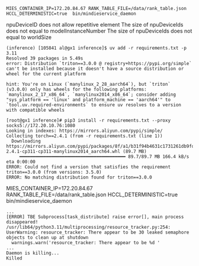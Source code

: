 ```
MIES_CONTAINER_IP=172.20.84.67 RANK_TABLE_FILE=/data/rank_table.json HCCL_DETERMINISTIC=true  bin/mindieservice_daemon

```
npuDeviceID does not allow repetitive element
The size of npuDeviceIds does not equal to modelInstanceNumber
The size of npuDeviceIds does not equal to worldSize 

```
(inference) [105841 al@gx1 inference]$ uv add -r requirements.txt -p 3.11
Resolved 39 packages in 5.49s
error: Distribution `triton==3.0.0 @ registry+https://pypi.org/simple` can't be installed because it doesn't have a source distribution or wheel for the current platform

hint: You're on Linux (`manylinux_2_28_aarch64`), but `triton` (v3.0.0) only has wheels for the following platforms: `manylinux_2_17_x86_64`, `manylinux2014_x86_64`; consider adding "sys_platform == 'linux' and platform_machine == 'aarch64'" to `tool.uv.required-environments` to ensure uv resolves to a version with compatible wheels
```

```
[root@gx1 inference]# pip3 install -r requirements.txt --proxy socks5://172.20.10.76:1080
Looking in indexes: https://mirrors.aliyun.com/pypi/simple/
Collecting torch==2.4.1 (from -r requirements.txt (line 1))
  Downloading https://mirrors.aliyun.com/pypi/packages/8f/a1/b31f94b4631c1731261db9fdc9a749ef58facc3b76094a6fe974f611f239/torch-2.4.1-cp311-cp311-manylinux2014_aarch64.whl (89.7 MB)
     ━━━━━━━━━━━━━━━━━━━━━━━━━━━━━━━━━━━━━━━━ 89.7/89.7 MB 166.4 kB/s eta 0:00:00
ERROR: Could not find a version that satisfies the requirement triton==3.0.0 (from versions: 3.5.0)
ERROR: No matching distribution found for triton==3.0.0
```


MIES_CONTAINER_IP=172.20.84.67 RANK_TABLE_FILE=/data/rank_table.json HCCL_DETERMINISTIC=true  bin/mindieservice_daemon
```
...
[ERROR] TBE Subprocess[task_distribute] raise error[], main process disappeared!
/usr/lib64/python3.11/multiprocessing/resource_tracker.py:254: UserWarning: resource_tracker: There appear to be 30 leaked semaphore objects to clean up at shutdown
  warnings.warn('resource_tracker: There appear to be %d ' 
...
Daemon is killing...
Killed
```
